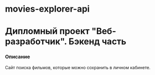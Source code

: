 # movies-explorer-api
# Дипломный проект "Веб-разработчик". Бэкенд часть 


### Описание
Сайт поиска фильмов, которые можно сохранить в личном кабинете.



